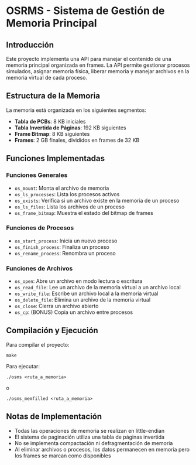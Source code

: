 # OSRMS - Sistema de Gestión de Memoria Principal

## Introducción

Este proyecto implementa una API para manejar el contenido de una memoria principal organizada en frames. La API permite gestionar procesos simulados, asignar memoria física, liberar memoria y manejar archivos en la memoria virtual de cada proceso.

## Estructura de la Memoria

La memoria está organizada en los siguientes segmentos:
- **Tabla de PCBs**: 8 KB iniciales
- **Tabla Invertida de Páginas**: 192 KB siguientes
- **Frame Bitmap**: 8 KB siguientes
- **Frames**: 2 GB finales, divididos en frames de 32 KB

## Funciones Implementadas

### Funciones Generales
- `os_mount`: Monta el archivo de memoria
- `os_ls_processes`: Lista los procesos activos
- `os_exists`: Verifica si un archivo existe en la memoria de un proceso
- `os_ls_files`: Lista los archivos de un proceso
- `os_frame_bitmap`: Muestra el estado del bitmap de frames

### Funciones de Procesos
- `os_start_process`: Inicia un nuevo proceso
- `os_finish_process`: Finaliza un proceso
- `os_rename_process`: Renombra un proceso

### Funciones de Archivos
- `os_open`: Abre un archivo en modo lectura o escritura
- `os_read_file`: Lee un archivo de la memoria virtual a un archivo local
- `os_write_file`: Escribe un archivo local a la memoria virtual
- `os_delete_file`: Elimina un archivo de la memoria virtual
- `os_close`: Cierra un archivo abierto
- `os_cp`: (BONUS) Copia un archivo entre procesos

## Compilación y Ejecución

Para compilar el proyecto:
```
make
```

Para ejecutar:
```
./osms <ruta_a_memoria>
```

o

```
./osms_memfilled <ruta_a_memoria>
```

## Notas de Implementación

- Todas las operaciones de memoria se realizan en little-endian
- El sistema de paginación utiliza una tabla de páginas invertida
- No se implementa compactación ni defragmentación de memoria
- Al eliminar archivos o procesos, los datos permanecen en memoria pero los frames se marcan como disponibles
